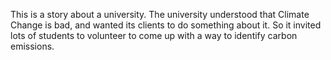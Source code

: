 This is a story about a university.  The university understood that Climate Change is bad, and wanted its clients to do something about it.  So it invited lots of students to volunteer to come up with a way to identify carbon emissions.
